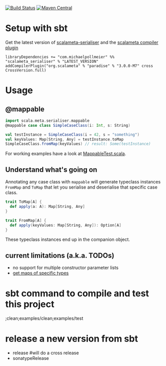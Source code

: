 [![Build Status](https://secure.travis-ci.org/mpollmeier/scalameta-serialiser.png?branch=master)](http://travis-ci.org/mpollmeier/scalameta-serialiser)
[![Maven Central](https://maven-badges.herokuapp.com/maven-central/com.michaelpollmeier/scalameta_serialiser_2.11/badge.svg)](https://maven-badges.herokuapp.com/maven-central/com.michaelpollmeier/scalameta_serialiser_2.11)

# Setup with sbt
Get the latest version of [scalameta-serialiser](https://maven-badges.herokuapp.com/maven-central/com.michaelpollmeier/scalameta-serialiser_2.12) and the [scalameta compiler plugin](https://maven-badges.herokuapp.com/maven-central/org.scalameta/paradise_2.12.1)

```
libraryDependencies += "com.michaelpollmeier" %% "scalameta_serialiser" % "LATEST_VERSION"
addCompilerPlugin("org.scalameta" % "paradise" % "3.0.0-M7" cross CrossVersion.full)
```

# Usage

## @mappable

```scala
import scala.meta.serialiser.mappable
@mappable case class SimpleCaseClass(i: Int, s: String)

val testInstance = SimpleCaseClass(i = 42, s = "something")
val keyValues: Map[String, Any] = testInstance.toMap
SimpleCaseClass.fromMap(keyValues) // result: Some(testInstance)
```

For working examples have a look at [MappableTest.scala](examples/src/test/scala/scala/meta/serialiser/MappableTest.scala).

## Understand what's going on
Annotating any case class with `mappable` will generate typeclass instances `FromMap` and `ToMap` that let you serialise and deserialise that specific case class. 

```scala
trait ToMap[A] {
  def apply(a: A): Map[String, Any]
}

trait FromMap[A] {
  def apply(keyValues: Map[String, Any]): Option[A]
}
```

These typeclass instances end up in the companion object.

## current limitations (a.k.a. TODOs) 
- no support for multiple constructor parameter lists
- [get maps of specific types](https://github.com/mpollmeier/scalameta-serialiser/issues/1)

# sbt command to compile and test this project
;clean;examples/clean;examples/test

# release a new version from sbt
* release  #will do a cross release
* sonatypeRelease
